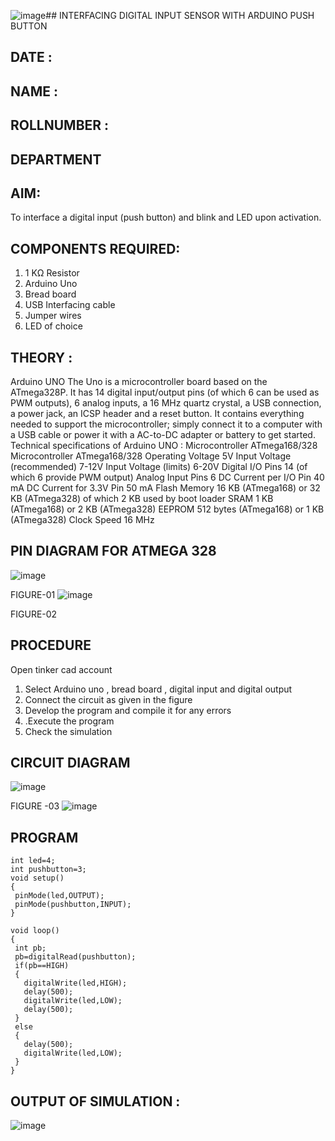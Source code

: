 ![image](https://github.com/Richard01072002/-INTERFACING-DIGITAL-INPUT-SENSOR-WITH-ARDUINO-PUSH-BUTTON-/assets/141472248/8d73f4a6-fa70-4376-b248-fa242defe902)## INTERFACING DIGITAL INPUT SENSOR WITH ARDUINO PUSH BUTTON
## DATE :
## NAME :																			             
## ROLLNUMBER :
## DEPARTMENT 


## AIM:
To interface a digital input (push button) and blink and LED upon activation.
## COMPONENTS REQUIRED:
1.	1 KΩ Resistor 
2.	Arduino Uno 
3.	Bread board 
4.	USB Interfacing cable 
5.	Jumper wires 
6.	LED of choice 
## THEORY :
Arduino UNO
 	  The Uno is a microcontroller board based on the ATmega328P. It has 14 digital input/output pins (of which 6 can be used as PWM outputs), 6 analog inputs, a 16 MHz quartz crystal, a USB connection, a power jack, an ICSP header and a reset button. It contains everything needed to support the microcontroller; simply connect it to a computer with a USB cable or power it with a AC-to-DC adapter or battery to get started.
	Technical specifications of Arduino UNO :
Microcontroller	ATmega168/328
Microcontroller	ATmega168/328
Operating Voltage	5V
Input Voltage (recommended)	7-12V
Input Voltage (limits)	6-20V
Digital I/O Pins	14 (of which 6 provide PWM output)
Analog Input Pins	6
DC Current per I/O Pin	40 mA
DC Current for 3.3V Pin	50 mA
Flash Memory	16 KB (ATmega168) or 32 KB (ATmega328) of which 2 KB used by boot loader
SRAM	1 KB (ATmega168) or 2 KB (ATmega328)
EEPROM	512 bytes (ATmega168) or 1 KB (ATmega328)
Clock Speed	16 MHz
## PIN DIAGRAM FOR ATMEGA 328
 
![image](https://user-images.githubusercontent.com/36288975/163530394-115baee4-7ed1-49fe-9cce-d7b625e11e85.png)

FIGURE-01
![image](https://user-images.githubusercontent.com/36288975/163530431-4d390e98-0942-42d8-95b8-f57d348e6ad8.png)

FIGURE-02
## PROCEDURE 
 Open tinker cad account 
1.	Select Arduino uno , bread board , digital input and digital output 
2.	Connect the circuit as given in the figure 
3.	Develop the program and compile it for any errors 
4.	 .Execute the program 
5.	Check the simulation 



## CIRCUIT DIAGRAM 


![image](https://user-images.githubusercontent.com/36288975/163530437-87a0afbd-b3c9-44ad-b907-5de63486fb9d.png)



FIGURE -03
![image](https://github.com/Richard01072002/-INTERFACING-DIGITAL-INPUT-SENSOR-WITH-ARDUINO-PUSH-BUTTON-/assets/141472248/14b3b092-da8e-4ee2-9254-4c42901ee101)


## PROGRAM 
```
int led=4;
int pushbutton=3;
void setup()
{
 pinMode(led,OUTPUT);
 pinMode(pushbutton,INPUT);
}

void loop()
{
 int pb;
 pb=digitalRead(pushbutton);
 if(pb==HIGH)
 {
   digitalWrite(led,HIGH);
   delay(500);
   digitalWrite(led,LOW);
   delay(500);
 }
 else 
 {
   delay(500);
   digitalWrite(led,LOW);
 }
}
```

## OUTPUT OF SIMULATION :
![image](https://github.com/Richard01072002/-INTERFACING-DIGITAL-INPUT-SENSOR-WITH-ARDUINO-PUSH-BUTTON-/assets/141472248/db3f27de-4f1f-475f-901c-90b898e80593)

